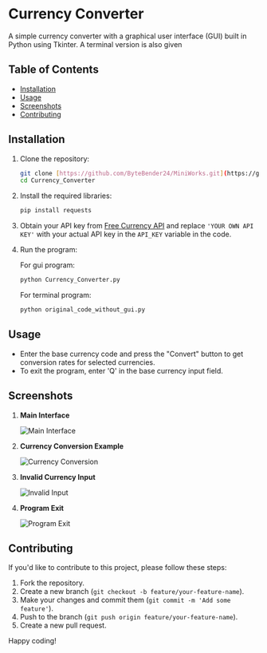 # Currency Converter

A simple currency converter with a graphical user interface (GUI) built in Python using Tkinter.
A terminal version is also given

## Table of Contents
- [Installation](#installation)
- [Usage](#usage)
- [Screenshots](#screenshots)
- [Contributing](#contributing)

## Installation

1. Clone the repository:

    ```bash
    git clone [https://github.com/ByteBender24/MiniWorks.git](https://github.com/ByteBender24/MiniWorks.git)
    cd Currency_Converter
    ```

2. Install the required libraries:

    ```bash
    pip install requests
    ```

3. Obtain your API key from [Free Currency API](https://freecurrencyapi.com/) and replace `'YOUR OWN API KEY'` with your actual API key in the `API_KEY` variable in the code.

4. Run the program:

    For gui program:
    ```bash
    python Currency_Converter.py
    ```

    For terminal program:
    ```bash
    python original_code_without_gui.py
    ```

## Usage

- Enter the base currency code and press the "Convert" button to get conversion rates for selected currencies.
- To exit the program, enter 'Q' in the base currency input field.

## Screenshots

1. **Main Interface**
   
   ![Main Interface](screenshots/main_interface.png)

2. **Currency Conversion Example**

   ![Currency Conversion](screenshots/conversion_example.png)

3. **Invalid Currency Input**

   ![Invalid Input](screenshots/invalid_input.png)

4. **Program Exit**

   ![Program Exit](screenshots/program_exit.png)

## Contributing

If you'd like to contribute to this project, please follow these steps:

1. Fork the repository.
2. Create a new branch (`git checkout -b feature/your-feature-name`).
3. Make your changes and commit them (`git commit -m 'Add some feature'`).
4. Push to the branch (`git push origin feature/your-feature-name`).
5. Create a new pull request.

Happy coding!
